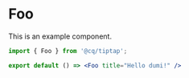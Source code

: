 # Foo

This is an example component.

```jsx
import { Foo } from '@cq/tiptap';

export default () => <Foo title="Hello dumi!" />
```
